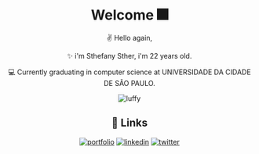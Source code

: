 <h1 align="center";> Welcome 🎆</h1>

<div align="center";>
  
<p> ✌ Hello again,  </p>
<p> ✨ i'm Sthefany Sther, i'm 22 years old. </p>
<p> 💻 Currently graduating in computer science at UNIVERSIDADE DA CIDADE DE SÃO PAULO.</p>


![luffy](.github/219673.gif)

  
## 🔗 Links
[![portfolio](https://img.shields.io/badge/my_portfolio-000?style=for-the-badge&logo=ko-fi&logoColor=white)](https://stherzada.github.io/portfolio/)
[![linkedin](https://img.shields.io/badge/linkedin-0A66C2?style=for-the-badge&logo=linkedin&logoColor=white)](https://www.linkedin.com/in/sthefany-sther/)
[![twitter](https://img.shields.io/badge/twitter-1DA1F2?style=for-the-badge&logo=twitter&logoColor=white)](https://twitter.com/stherzada)



</div>
